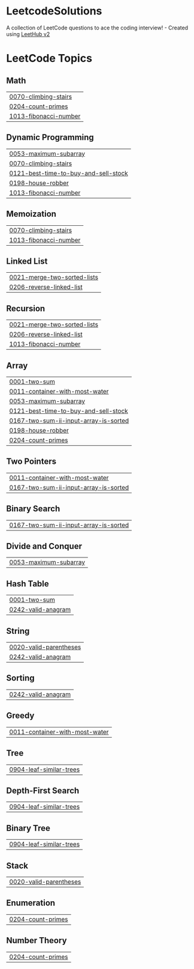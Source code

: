# LeetcodeSolutions
A collection of LeetCode questions to ace the coding interview! - Created using [LeetHub v2](https://github.com/arunbhardwaj/LeetHub-2.0)

<!---LeetCode Topics Start-->
# LeetCode Topics
## Math
|  |
| ------- |
| [0070-climbing-stairs](https://github.com/Wiz-Rayyan/LeetcodeSolutions/tree/master/0070-climbing-stairs) |
| [0204-count-primes](https://github.com/Wiz-Rayyan/LeetcodeSolutions/tree/master/0204-count-primes) |
| [1013-fibonacci-number](https://github.com/Wiz-Rayyan/LeetcodeSolutions/tree/master/1013-fibonacci-number) |
## Dynamic Programming
|  |
| ------- |
| [0053-maximum-subarray](https://github.com/Wiz-Rayyan/LeetcodeSolutions/tree/master/0053-maximum-subarray) |
| [0070-climbing-stairs](https://github.com/Wiz-Rayyan/LeetcodeSolutions/tree/master/0070-climbing-stairs) |
| [0121-best-time-to-buy-and-sell-stock](https://github.com/Wiz-Rayyan/LeetcodeSolutions/tree/master/0121-best-time-to-buy-and-sell-stock) |
| [0198-house-robber](https://github.com/Wiz-Rayyan/LeetcodeSolutions/tree/master/0198-house-robber) |
| [1013-fibonacci-number](https://github.com/Wiz-Rayyan/LeetcodeSolutions/tree/master/1013-fibonacci-number) |
## Memoization
|  |
| ------- |
| [0070-climbing-stairs](https://github.com/Wiz-Rayyan/LeetcodeSolutions/tree/master/0070-climbing-stairs) |
| [1013-fibonacci-number](https://github.com/Wiz-Rayyan/LeetcodeSolutions/tree/master/1013-fibonacci-number) |
## Linked List
|  |
| ------- |
| [0021-merge-two-sorted-lists](https://github.com/Wiz-Rayyan/LeetcodeSolutions/tree/master/0021-merge-two-sorted-lists) |
| [0206-reverse-linked-list](https://github.com/Wiz-Rayyan/LeetcodeSolutions/tree/master/0206-reverse-linked-list) |
## Recursion
|  |
| ------- |
| [0021-merge-two-sorted-lists](https://github.com/Wiz-Rayyan/LeetcodeSolutions/tree/master/0021-merge-two-sorted-lists) |
| [0206-reverse-linked-list](https://github.com/Wiz-Rayyan/LeetcodeSolutions/tree/master/0206-reverse-linked-list) |
| [1013-fibonacci-number](https://github.com/Wiz-Rayyan/LeetcodeSolutions/tree/master/1013-fibonacci-number) |
## Array
|  |
| ------- |
| [0001-two-sum](https://github.com/Wiz-Rayyan/LeetcodeSolutions/tree/master/0001-two-sum) |
| [0011-container-with-most-water](https://github.com/Wiz-Rayyan/LeetcodeSolutions/tree/master/0011-container-with-most-water) |
| [0053-maximum-subarray](https://github.com/Wiz-Rayyan/LeetcodeSolutions/tree/master/0053-maximum-subarray) |
| [0121-best-time-to-buy-and-sell-stock](https://github.com/Wiz-Rayyan/LeetcodeSolutions/tree/master/0121-best-time-to-buy-and-sell-stock) |
| [0167-two-sum-ii-input-array-is-sorted](https://github.com/Wiz-Rayyan/LeetcodeSolutions/tree/master/0167-two-sum-ii-input-array-is-sorted) |
| [0198-house-robber](https://github.com/Wiz-Rayyan/LeetcodeSolutions/tree/master/0198-house-robber) |
| [0204-count-primes](https://github.com/Wiz-Rayyan/LeetcodeSolutions/tree/master/0204-count-primes) |
## Two Pointers
|  |
| ------- |
| [0011-container-with-most-water](https://github.com/Wiz-Rayyan/LeetcodeSolutions/tree/master/0011-container-with-most-water) |
| [0167-two-sum-ii-input-array-is-sorted](https://github.com/Wiz-Rayyan/LeetcodeSolutions/tree/master/0167-two-sum-ii-input-array-is-sorted) |
## Binary Search
|  |
| ------- |
| [0167-two-sum-ii-input-array-is-sorted](https://github.com/Wiz-Rayyan/LeetcodeSolutions/tree/master/0167-two-sum-ii-input-array-is-sorted) |
## Divide and Conquer
|  |
| ------- |
| [0053-maximum-subarray](https://github.com/Wiz-Rayyan/LeetcodeSolutions/tree/master/0053-maximum-subarray) |
## Hash Table
|  |
| ------- |
| [0001-two-sum](https://github.com/Wiz-Rayyan/LeetcodeSolutions/tree/master/0001-two-sum) |
| [0242-valid-anagram](https://github.com/Wiz-Rayyan/LeetcodeSolutions/tree/master/0242-valid-anagram) |
## String
|  |
| ------- |
| [0020-valid-parentheses](https://github.com/Wiz-Rayyan/LeetcodeSolutions/tree/master/0020-valid-parentheses) |
| [0242-valid-anagram](https://github.com/Wiz-Rayyan/LeetcodeSolutions/tree/master/0242-valid-anagram) |
## Sorting
|  |
| ------- |
| [0242-valid-anagram](https://github.com/Wiz-Rayyan/LeetcodeSolutions/tree/master/0242-valid-anagram) |
## Greedy
|  |
| ------- |
| [0011-container-with-most-water](https://github.com/Wiz-Rayyan/LeetcodeSolutions/tree/master/0011-container-with-most-water) |
## Tree
|  |
| ------- |
| [0904-leaf-similar-trees](https://github.com/Wiz-Rayyan/LeetcodeSolutions/tree/master/0904-leaf-similar-trees) |
## Depth-First Search
|  |
| ------- |
| [0904-leaf-similar-trees](https://github.com/Wiz-Rayyan/LeetcodeSolutions/tree/master/0904-leaf-similar-trees) |
## Binary Tree
|  |
| ------- |
| [0904-leaf-similar-trees](https://github.com/Wiz-Rayyan/LeetcodeSolutions/tree/master/0904-leaf-similar-trees) |
## Stack
|  |
| ------- |
| [0020-valid-parentheses](https://github.com/Wiz-Rayyan/LeetcodeSolutions/tree/master/0020-valid-parentheses) |
## Enumeration
|  |
| ------- |
| [0204-count-primes](https://github.com/Wiz-Rayyan/LeetcodeSolutions/tree/master/0204-count-primes) |
## Number Theory
|  |
| ------- |
| [0204-count-primes](https://github.com/Wiz-Rayyan/LeetcodeSolutions/tree/master/0204-count-primes) |
<!---LeetCode Topics End-->